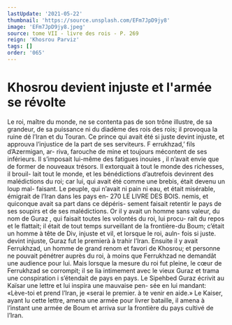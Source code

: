 ```yaml
---
lastUpdate: '2021-05-22'
thumbnail: 'https://source.unsplash.com/EFm7JpD9jy8'
image: 'EFm7JpD9jy8.jpeg'
source: tome VII - livre des rois - P. 269
reign: 'Khosrou Parviz'
tags: []
order: '065'
---
```


# Khosrou devient injuste et l'armée se révolte

Le roi, maître du monde, ne se contenta pas de son trône illustre, de sa grandeur, de sa puissance ni du diadème des rois des rois; il provoqua la ruine dé l’Iran et du Touran. Ce prince qui avait été si
juste devint injuste, et approuva l’injustice de la part de ses serviteurs. F errukhzad,’ fils d’Azermigan, ar-
riva, farouche de mine et toujours mécontent de ses inférieurs. Il s’imposait lui-même des fatigues inouies ,
il n’avait envie que de former de nouveaux trésors.
Il extorquait à tout le monde des richesses, il brouil-
lait tout le monde, et les bénédictions d’autrefois devinrent des malédictions du roi; car lui, qui avait été comme une brebis, était devenu un loup mal- faisant. Le peuple, qui n’avait ni pain ni eau, et était misérable, émigrait de l’Iran dans les pays en-
270 LE LIVRE DES BOIS.
nemis, et quiconque avait sa part dans ce dépéris-
sement faisait retentir le pays de ses soupirs et de ses malédictions.
Or il y avait un homme sans valeur, du nom de
Guraz , qui faisait toutes les volontés du roi, lui procu-
rait du repos et le flattait; il était de tout temps surveillant de la frontière-du Boum; c’était un homme
à tête de Div, injuste et vil, et lorsque le roi, auln- fois si juste. devint injuste, Guraz fut le premierà
à trahir l’Iran. Ensuite il y avait Ferrukhzad, un
homme de grand renom et favori de Khosrou; et personne ne pouvait pénétrer auprès du roi, à moins
que Ferrukhzad ne demandât une audience pour lui.
Mais lorsque la mesure du roi fut pleine, le cœur
de Ferrukhzad se corrompit; il se lia intimement
avec le vieux Guraz et trama une conspiration i s’étendait de pays en pays. Le Sipehbed Guraz écrivit
au Kaïsar une lettre et lui inspira une mauvaise pen- sée en lui mandant: «Lève-toi et prend l’Iran, je
«serai le premier. à te venir en aide.» Le Kaiser, ayant lu cette lettre, amena une armée pour livrer bataille, il amena à l’instant une armée de Boum
et arriva sur la frontière du pays cultivé de l’Iran.
